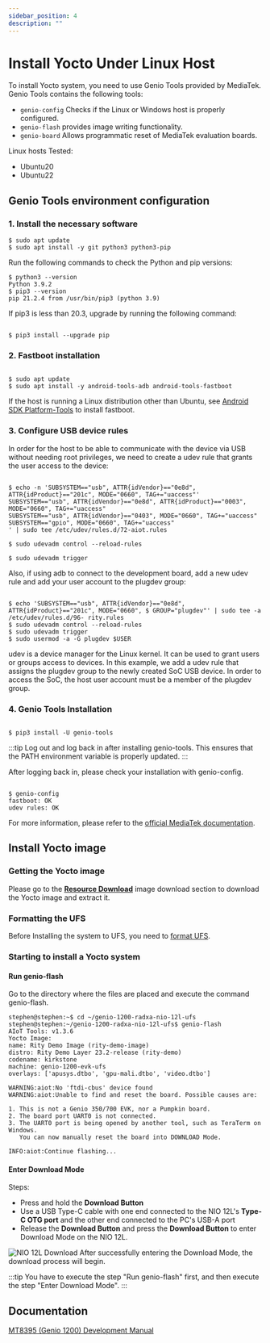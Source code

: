 ```yaml
---
sidebar_position: 4
description: ""
---
```


# Install Yocto Under Linux Host

To install Yocto system, you need to use Genio Tools provided by MediaTek. Genio Tools contains the following tools:

- `genio-config` Checks if the Linux or Windows host is properly configured.
- `genio-flash` provides image writing functionality.
- `genio-board` Allows programmatic reset of MediaTek evaluation boards.

Linux hosts Tested:

- Ubuntu20
- Ubuntu22

## Genio Tools environment configuration

### 1. Install the necessary software

```
$ sudo apt update
$ sudo apt install -y git python3 python3-pip
```

Run the following commands to check the Python and pip versions:

```
$ python3 --version
Python 3.9.2
$ pip3 --version
pip 21.2.4 from /usr/bin/pip3 (python 3.9)
```

If pip3 is less than 20.3, upgrade by running the following command:

```

$ pip3 install --upgrade pip

```

### 2. Fastboot installation

```

$ sudo apt update
$ sudo apt install -y android-tools-adb android-tools-fastboot

```

If the host is running a Linux distribution other than Ubuntu, see [Android SDK Platform-Tools](https://developer.android.com/studio/releases/platform-tools) to install fastboot.

### 3. Configure USB device rules

In order for the host to be able to communicate with the device via USB without needing root privileges, we need to create a udev rule that grants the user access to the device:

```

$ echo -n 'SUBSYSTEM=="usb", ATTR{idVendor}=="0e8d", ATTR{idProduct}=="201c", MODE="0660", TAG+="uaccess"'
SUBSYSTEM=="usb", ATTR{idVendor}=="0e8d", ATTR{idProduct}=="0003", MODE="0660", TAG+="uaccess"
SUBSYSTEM=="usb", ATTR{idVendor}=="0403", MODE="0660", TAG+="uaccess"
SUBSYSTEM=="gpio", MODE="0660", TAG+="uaccess"
' | sudo tee /etc/udev/rules.d/72-aiot.rules

$ sudo udevadm control --reload-rules

$ sudo udevadm trigger

```

Also, if using adb to connect to the development board, add a new udev rule and add your user account to the plugdev group:

```

$ echo 'SUBSYSTEM=="usb", ATTR{idVendor}=="0e8d", ATTR{idProduct}=="201c", MODE="0660", $ GROUP="plugdev"' | sudo tee -a /etc/udev/rules.d/96- rity.rules
$ sudo udevadm control --reload-rules
$ sudo udevadm trigger
$ sudo usermod -a -G plugdev $USER

```

udev is a device manager for the Linux kernel. It can be used to grant users or groups access to devices. In this example, we add a udev rule that assigns the plugdev group to the newly created SoC USB device. In order to access the SoC, the host user account must be a member of the plugdev group.

### 4. Genio Tools Installation

```

$ pip3 install -U genio-tools

```

:::tip
Log out and log back in after installing genio-tools. This ensures that the PATH environment variable is properly updated.
:::

After logging back in, please check your installation with genio-config.

```

$ genio-config
fastboot: OK
udev rules: OK

```

For more information, please refer to the [official MediaTek documentation](https://mediatek.gitlab.io/aiot/doc/aiot-dev-guide/master/sw/yocto/get-started/env-setup/flash-env-linux.html).

## Install Yocto image

### Getting the Yocto image

Please go to the [**Resource Download**](../download) image download section to download the Yocto image and extract it.

### Formatting the UFS

Before Installing the system to UFS, you need to [format UFS](./format-ufs).

### Starting to install a Yocto system

#### Run genio-flash

Go to the directory where the files are placed and execute the command genio-flash.

```
stephen@stephen:~$ cd ~/genio-1200-radxa-nio-12l-ufs
stephen@stephen:~/genio-1200-radxa-nio-12l-ufs$ genio-flash
AIoT Tools: v1.3.6
Yocto Image:
name: Rity Demo Image (rity-demo-image)
distro: Rity Demo Layer 23.2-release (rity-demo)
codename: kirkstone
machine: genio-1200-evk-ufs
overlays: ['apusys.dtbo', 'gpu-mali.dtbo', 'video.dtbo']

WARNING:aiot:No 'ftdi-cbus' device found
WARNING:aiot:Unable to find and reset the board. Possible causes are:

1. This is not a Genio 350/700 EVK, nor a Pumpkin board.
2. The board port UART0 is not connected.
3. The UART0 port is being opened by another tool, such as TeraTerm on Windows.
   You can now manually reset the board into DOWNLOAD Mode.

INFO:aiot:Continue flashing...
```

#### Enter Download Mode

Steps:

- Press and hold the **Download Button**
- Use a USB Type-C cable with one end connected to the NIO 12L's **Type-C OTG port** and the other end connected to the PC's USB-A port
- Release the **Download Button** and press the **Download Button** to enter Download Mode on the NIO 12L.

![NIO 12L Download](/img/nio/nio12l/n12l_download.webp)
After successfully entering the Download Mode, the download process will begin.

:::tip
You have to execute the step "Run genio-flash" first, and then execute the step "Enter Download Mode".
:::

## Documentation

[MT8395 (Genio 1200) Development Manual](https://mediatek.gitlab.io/aiot/doc/aiot-dev-guide/master/hw/mt8395-soc.html)
